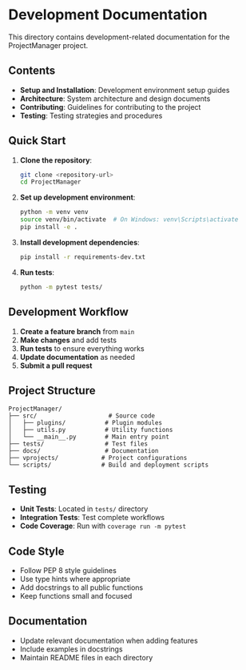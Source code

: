 # Development Documentation

This directory contains development-related documentation for the ProjectManager project.

## Contents

- **Setup and Installation**: Development environment setup guides
- **Architecture**: System architecture and design documents
- **Contributing**: Guidelines for contributing to the project
- **Testing**: Testing strategies and procedures

## Quick Start

1. **Clone the repository**:
   ```bash
   git clone <repository-url>
   cd ProjectManager
   ```

2. **Set up development environment**:
   ```bash
   python -m venv venv
   source venv/bin/activate  # On Windows: venv\Scripts\activate
   pip install -e .
   ```

3. **Install development dependencies**:
   ```bash
   pip install -r requirements-dev.txt
   ```

4. **Run tests**:
   ```bash
   python -m pytest tests/
   ```

## Development Workflow

1. **Create a feature branch** from `main`
2. **Make changes** and add tests
3. **Run tests** to ensure everything works
4. **Update documentation** as needed
5. **Submit a pull request**

## Project Structure

```
ProjectManager/
├── src/                    # Source code
│   ├── plugins/           # Plugin modules
│   ├── utils.py           # Utility functions
│   └── __main__.py        # Main entry point
├── tests/                 # Test files
├── docs/                  # Documentation
├── vprojects/            # Project configurations
└── scripts/              # Build and deployment scripts
```

## Testing

- **Unit Tests**: Located in `tests/` directory
- **Integration Tests**: Test complete workflows
- **Code Coverage**: Run with `coverage run -m pytest`

## Code Style

- Follow PEP 8 style guidelines
- Use type hints where appropriate
- Add docstrings to all public functions
- Keep functions small and focused

## Documentation

- Update relevant documentation when adding features
- Include examples in docstrings
- Maintain README files in each directory 